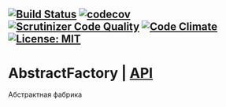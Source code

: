 [![Build Status](https://travis-ci.org/Jagepard/PhpDesignPatterns-AbstractFactory.svg?branch=master)](https://travis-ci.org/Jagepard/PhpDesignPatterns-AbstractFactory)
[![codecov](https://codecov.io/gh/Jagepard/PhpDesignPatterns-AbstractFactory/branch/master/graph/badge.svg)](https://codecov.io/gh/Jagepard/PhpDesignPatterns-AbstractFactory)
[![Scrutinizer Code Quality](https://scrutinizer-ci.com/g/Jagepard/PhpDesignPatterns-AbstractFactory/badges/quality-score.png?b=master)](https://scrutinizer-ci.com/g/Jagepard/PhpDesignPatterns-AbstractFactory/?branch=master)
[![Code Climate](https://codeclimate.com/github/Jagepard/PhpDesignPatterns-AbstractFactory/badges/gpa.svg)](https://codeclimate.com/github/Jagepard/PhpDesignPatterns-AbstractFactory)
[![License: MIT](https://img.shields.io/badge/license-MIT-498e7f.svg)](https://mit-license.org/)
-----

# AbstractFactory | [API](https://github.com/Jagepard/PhpDesignPatterns-AbstractFactory/blob/master/docs.md "Documentation API")
Абстрактная фабрика
